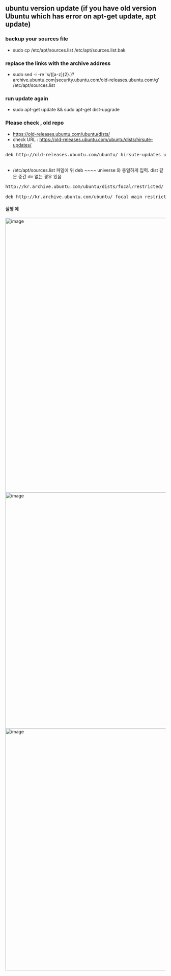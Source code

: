 ## ubuntu version update (if you have old version Ubuntu which has error on apt-get update, apt update)

### backup your sources file
- sudo cp /etc/apt/sources.list /etc/apt/sources.list.bak 

### replace the links with the archive address
- sudo sed -i -re 's/([a-z]{2}.)?archive.ubuntu.com|security.ubuntu.com/old-releases.ubuntu.com/g' /etc/apt/sources.list

### run update again
- sudo apt-get update && sudo apt-get dist-upgrade


### Please check , old repo 
- https://old-releases.ubuntu.com/ubuntu/dists/
- check URL : https://old-releases.ubuntu.com/ubuntu/dists/hirsute-updates/

<pre>deb http://old-releases.ubuntu.com/ubuntu/ hirsute-updates universe
 </pre>
- /etc/apt/sources.list 파일에 위 deb ~~~~ universe 와 동일하게 입력. dist 같은 중간 dir 없는 경우 있음 


<pre>
http://kr.archive.ubuntu.com/ubuntu/dists/focal/restricted/

deb http://kr.archive.ubuntu.com/ubuntu/ focal main restricted
</pre>


#### 실행 예

<img width="860" alt="image" src="https://github.com/jeonghoonkang/BerePi/assets/4180063/39b4cbf9-abf9-4b49-b2be-a61d9fe12bb4">

<img width="739" alt="image" src="https://github.com/jeonghoonkang/BerePi/assets/4180063/5c71bb25-6c83-4483-b6aa-4b06881a4243">

<img width="759" alt="image" src="https://github.com/jeonghoonkang/BerePi/assets/4180063/123d7d29-aa9b-444f-9bb5-a6d63c5fb05f">

